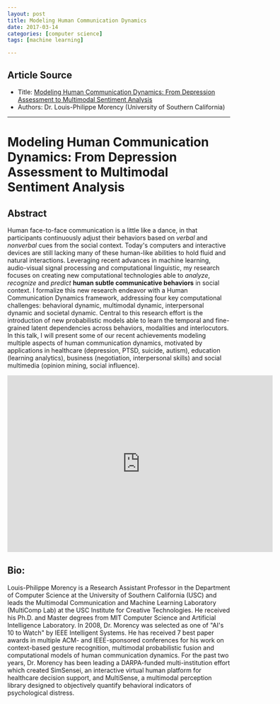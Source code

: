 ```yaml
---
layout: post
title: Modeling Human Communication Dynamics
date: 2017-03-14
categories: [computer science]
tags: [machine learning]

---
```



## Article Source
* Title: [Modeling Human Communication Dynamics: From Depression Assessment to Multimodal Sentiment Analysis](https://www.youtube.com/watch?v=s9Ubp9rpKKE)
* Authors: Dr. Louis-Philippe Morency (University of Southern California)

---



# Modeling Human Communication Dynamics: From Depression Assessment to Multimodal Sentiment Analysis

## Abstract

Human face-to-face communication is a little like a dance, in that participants continuously adjust their behaviors based on *verbal* and *nonverbal* cues from the social context. Today's computers and interactive devices are still lacking many of these human-like abilities to hold fluid and natural interactions. Leveraging recent advances in machine learning, audio-visual signal processing and computational linguistic, my research focuses on creating new computational technologies able to *analyze*, *recognize* and *predict* **human subtle communicative behaviors** in social context. I formalize this new research endeavor with a Human Communication Dynamics framework, addressing four key computational challenges: behavioral dynamic, multimodal dynamic, interpersonal dynamic and societal dynamic. Central to this research effort is the introduction of new probabilistic models able to learn the temporal and fine-grained latent dependencies across behaviors, modalities and interlocutors. In this talk, I will present some of our recent achievements modeling multiple aspects of human communication dynamics, motivated by applications in healthcare (depression, PTSD, suicide, autism), education (learning analytics), business (negotiation, interpersonal skills) and social multimedia (opinion mining, social influence).

<iframe width="600" height="400" src="https://www.youtube.com/embed/s9Ubp9rpKKE" frameborder="0" allowfullscreen></iframe>

## Bio:

Louis-Philippe Morency is a Research Assistant Professor in the Department of Computer Science at the University of Southern California (USC) and leads the Multimodal Communication and Machine Learning Laboratory (MultiComp Lab) at the USC Institute for Creative Technologies. He received his Ph.D. and Master degrees from MIT Computer Science and Artificial Intelligence Laboratory. In 2008, Dr. Morency was selected as one of "AI's 10 to Watch" by IEEE Intelligent Systems. He has received 7 best paper awards in multiple ACM- and IEEE-sponsored conferences for his work on context-based gesture recognition, multimodal probabilistic fusion and computational models of human communication dynamics. For the past two years, Dr. Morency has been leading a DARPA-funded multi-institution effort which created SimSensei, an interactive virtual human platform for healthcare decision support, and MultiSense, a multimodal perception library designed to objectively quantify behavioral indicators of psychological distress.